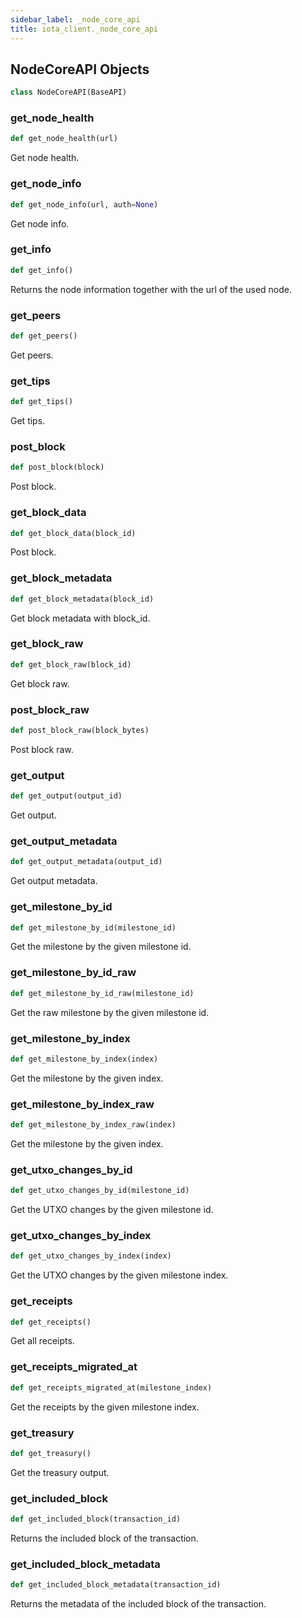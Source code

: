 ```yaml
---
sidebar_label: _node_core_api
title: iota_client._node_core_api
---
```


## NodeCoreAPI Objects

```python
class NodeCoreAPI(BaseAPI)
```

### get\_node\_health

```python
def get_node_health(url)
```

Get node health.

### get\_node\_info

```python
def get_node_info(url, auth=None)
```

Get node info.

### get\_info

```python
def get_info()
```

Returns the node information together with the url of the used node.

### get\_peers

```python
def get_peers()
```

Get peers.

### get\_tips

```python
def get_tips()
```

Get tips.

### post\_block

```python
def post_block(block)
```

Post block.

### get\_block\_data

```python
def get_block_data(block_id)
```

Post block.

### get\_block\_metadata

```python
def get_block_metadata(block_id)
```

Get block metadata with block_id.

### get\_block\_raw

```python
def get_block_raw(block_id)
```

Get block raw.

### post\_block\_raw

```python
def post_block_raw(block_bytes)
```

Post block raw.

### get\_output

```python
def get_output(output_id)
```

Get output.

### get\_output\_metadata

```python
def get_output_metadata(output_id)
```

Get output metadata.

### get\_milestone\_by\_id

```python
def get_milestone_by_id(milestone_id)
```

Get the milestone by the given milestone id.

### get\_milestone\_by\_id\_raw

```python
def get_milestone_by_id_raw(milestone_id)
```

Get the raw milestone by the given milestone id.

### get\_milestone\_by\_index

```python
def get_milestone_by_index(index)
```

Get the milestone by the given index.

### get\_milestone\_by\_index\_raw

```python
def get_milestone_by_index_raw(index)
```

Get the milestone by the given index.

### get\_utxo\_changes\_by\_id

```python
def get_utxo_changes_by_id(milestone_id)
```

Get the UTXO changes by the given milestone id.

### get\_utxo\_changes\_by\_index

```python
def get_utxo_changes_by_index(index)
```

Get the UTXO changes by the given milestone index.

### get\_receipts

```python
def get_receipts()
```

Get all receipts.

### get\_receipts\_migrated\_at

```python
def get_receipts_migrated_at(milestone_index)
```

Get the receipts by the given milestone index.

### get\_treasury

```python
def get_treasury()
```

Get the treasury output.

### get\_included\_block

```python
def get_included_block(transaction_id)
```

Returns the included block of the transaction.

### get\_included\_block\_metadata

```python
def get_included_block_metadata(transaction_id)
```

Returns the metadata of the included block of the transaction.

